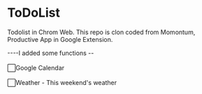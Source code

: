 # ToDoList
Todolist in Chrom Web.
This repo is clon coded from Momontum, Productive App in Google Extension.

----I added some functions -- <br></br>
⬜Google Calendar <br></br>
⬜Weather - This weekend's weather
